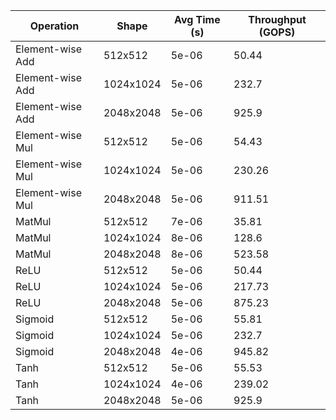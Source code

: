 | Operation        | Shape     |   Avg Time (s) |   Throughput (GOPS) |
|------------------|-----------|----------------|---------------------|
| Element-wise Add | 512x512   |          5e-06 |               50.44 |
| Element-wise Add | 1024x1024 |          5e-06 |              232.7  |
| Element-wise Add | 2048x2048 |          5e-06 |              925.9  |
| Element-wise Mul | 512x512   |          5e-06 |               54.43 |
| Element-wise Mul | 1024x1024 |          5e-06 |              230.26 |
| Element-wise Mul | 2048x2048 |          5e-06 |              911.51 |
| MatMul           | 512x512   |          7e-06 |               35.81 |
| MatMul           | 1024x1024 |          8e-06 |              128.6  |
| MatMul           | 2048x2048 |          8e-06 |              523.58 |
| ReLU             | 512x512   |          5e-06 |               50.44 |
| ReLU             | 1024x1024 |          5e-06 |              217.73 |
| ReLU             | 2048x2048 |          5e-06 |              875.23 |
| Sigmoid          | 512x512   |          5e-06 |               55.81 |
| Sigmoid          | 1024x1024 |          5e-06 |              232.7  |
| Sigmoid          | 2048x2048 |          4e-06 |              945.82 |
| Tanh             | 512x512   |          5e-06 |               55.53 |
| Tanh             | 1024x1024 |          4e-06 |              239.02 |
| Tanh             | 2048x2048 |          5e-06 |              925.9  |